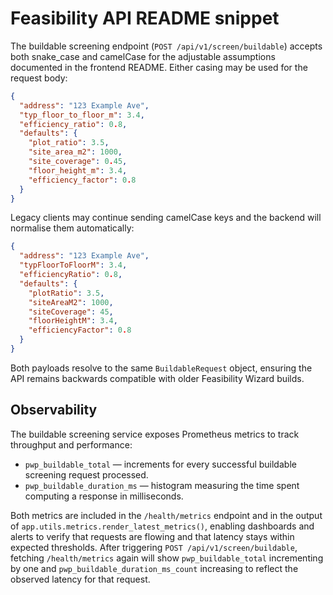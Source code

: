 # Feasibility API README snippet

The buildable screening endpoint (`POST /api/v1/screen/buildable`) accepts both
snake_case and camelCase for the adjustable assumptions documented in the
frontend README. Either casing may be used for the request body:

```json
{
  "address": "123 Example Ave",
  "typ_floor_to_floor_m": 3.4,
  "efficiency_ratio": 0.8,
  "defaults": {
    "plot_ratio": 3.5,
    "site_area_m2": 1000,
    "site_coverage": 0.45,
    "floor_height_m": 3.4,
    "efficiency_factor": 0.8
  }
}
```

Legacy clients may continue sending camelCase keys and the backend will
normalise them automatically:

```json
{
  "address": "123 Example Ave",
  "typFloorToFloorM": 3.4,
  "efficiencyRatio": 0.8,
  "defaults": {
    "plotRatio": 3.5,
    "siteAreaM2": 1000,
    "siteCoverage": 45,
    "floorHeightM": 3.4,
    "efficiencyFactor": 0.8
  }
}
```

Both payloads resolve to the same `BuildableRequest` object, ensuring the API
remains backwards compatible with older Feasibility Wizard builds.

## Observability

The buildable screening service exposes Prometheus metrics to track throughput
and performance:

* `pwp_buildable_total` &mdash; increments for every successful buildable
  screening request processed.
* `pwp_buildable_duration_ms` &mdash; histogram measuring the time spent computing
  a response in milliseconds.

Both metrics are included in the `/health/metrics` endpoint and in the output of
`app.utils.metrics.render_latest_metrics()`, enabling dashboards and alerts to
verify that requests are flowing and that latency stays within expected
thresholds. After triggering `POST /api/v1/screen/buildable`, fetching
`/health/metrics` again will show `pwp_buildable_total` incrementing by one and
`pwp_buildable_duration_ms_count` increasing to reflect the observed latency for
that request.
